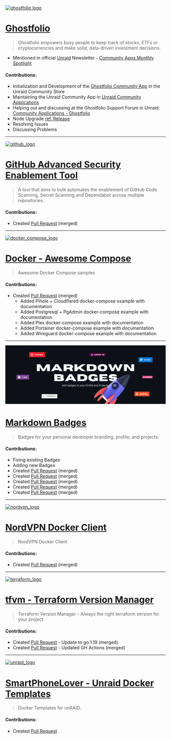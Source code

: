 [![ghostfolio logo](https://avatars.githubusercontent.com/u/82473144?s=200)](https://ghostfol.io/)
# [Ghostfolio](https://github.com/ghostfolio/ghostfolio)
> Ghostfolio empowers busy people to keep track of stocks, ETFs or cryptocurrencies and make solid, data-driven investment decisions.
- Mentioned in official [Unraid](https://unraid.net/) Newsletter - [Community Apps Monthly Spotlight](https://us18.campaign-archive.com/?u=4ce73a4dbebfb261481909068&id=a7074b61ba)

#### Contributions:
- Initialization and Development of the [Ghostfolio Community App](https://unraid.net/community/apps?q=ghostfolio) in the Unraid Community Store
- Maintaining the Unraid Community App in [Unraid Community Applications](https://github.com/LeonStoldt/Unraid-Community-Applications)
- Helping out and discussing at the Ghostfolio Support Forum in Unraid: [Community Applications - Ghostfolio](https://forums.unraid.net/topic/123829-support-community-applications-ghostfolio/)
- Node Upgrade [ref. Release](https://github.com/ghostfolio/ghostfolio/releases/tag/1.230.0)
- Resolving Issues
- Discussing Problems

---

[![github_logo](https://github.githubassets.com/images/modules/logos_page/GitHub-Mark.png)](https://github.com)
# [GitHub Advanced Security Enablement Tool](https://github.com/NickLiffen/ghas-enablement)
> A tool that aims to bulk automates the enablement of GitHub Code Scanning, Secret Scanning and Dependabot across multiple repositories.

#### Contributions:
- Created [Pull Request](https://github.com/NickLiffen/ghas-enablement/pull/87) (merged)

---

[![docker_compose_logo](https://gitlab.developers.cam.ac.uk/uploads/-/system/project/avatar/4542/compose.png)](https://gitlab.developers.cam.ac.uk/uploads/-/system/project/avatar/4542/compose.png)
# [Docker - Awesome Compose](https://github.com/docker/awesome-compose)
> Awesome Docker Compose samples

#### Contributions:
- Created [Pull Request](https://github.com/docker/awesome-compose/pull/160) (merged)
  - Added Pihole + Cloudflared docker-compose example with documentation
  - Added Postgresql + PgAdmin docker-compose example with documentation
  - Added Plex docker-compose example with documentation
  - Added Portainer docker-compose example with documentation
  - Added Wireguard docker-compose example with documentation

---

[![markdown_badges_logo](https://raw.githubusercontent.com/Ileriayo/markdown-badges/master/assets/Banner/Markdown-badges-banner-kohasummons.png)](https://raw.githubusercontent.com/Ileriayo/markdown-badges/master/assets/Banner/Markdown-badges-banner-kohasummons.png)
# [Markdown Badges](https://github.com/Ileriayo/markdown-badges)
> Badges for your personal developer branding, profile, and projects.

#### Contributions:
- Fixing existing Badges
- Adding new Badges
- Created [Pull Request](https://github.com/Ileriayo/markdown-badges/pull/178) (merged)
- Created [Pull Request](https://github.com/Ileriayo/markdown-badges/pull/181) (merged)
- Created [Pull Request](https://github.com/Ileriayo/markdown-badges/pull/183) (merged)
- Created [Pull Request](https://github.com/Ileriayo/markdown-badges/pull/234) (merged)
- Created [Pull Request](https://github.com/Ileriayo/markdown-badges/pull/369) (merged)

---

[![nordvpn_logo](https://raw.githubusercontent.com/bubuntux/nordvpn/master/.img/NordVpn_logo.png)](https://raw.githubusercontent.com/bubuntux/nordvpn/master/.img/NordVpn_logo.png)
# [NordVPN Docker Client](https://github.com/bubuntux/nordvpn)
> NordVPN Docker Client

#### Contributions:
- Created [Pull Request](https://github.com/bubuntux/nordvpn/pull/380) (merged)

---

[![terraform_logo](https://www.hashicorp.com/_next/static/media/color.a2290c13.svg)](https://www.hashicorp.com/_next/static/media/color.a2290c13.svg)
# [tfvm - Terraform Version Manager](https://github.com/cbuschka/tfvm)
> Terraform Version Manager - Always the right terraform version for your project

#### Contributions:
- Created [Pull Request](https://github.com/cbuschka/tfvm/pull/40) - Update to go 1.19 (merged)
- Created [Pull Request](https://github.com/cbuschka/tfvm/pull/41) - Updated GH Actions (merged)

---

[![unraid_logo](https://craftassets.unraid.net/uploads/seo-unraid.png?mtime=20180827134547&focal=none)](https://craftassets.unraid.net/uploads/seo-unraid.png?mtime=20180827134547&focal=none)
# [SmartPhoneLover - Unraid Docker Templates](https://github.com/SmartPhoneLover/unraid-docker-templates)
> Docker Templates for unRAID.

#### Contributions:
- Created [Pull Request](https://github.com/SmartPhoneLover/unraid-docker-templates/pull/10)
